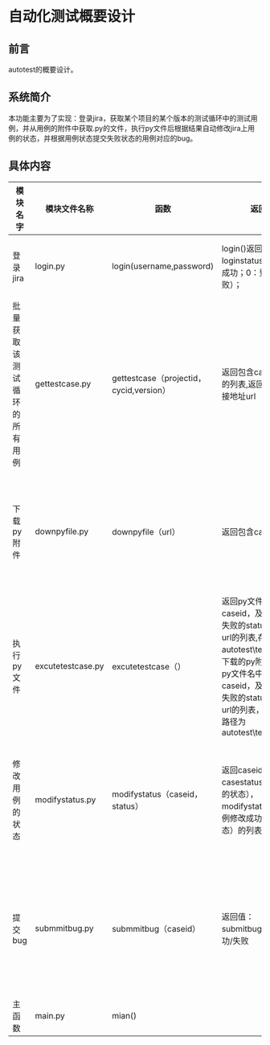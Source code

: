 # 自动化测试概要设计

## 前言

autotest的概要设计。

## 系统简介

本功能主要为了实现：登录jira，获取某个项目的某个版本的测试循环中的测试用例，并从用例的附件中获取.py的文件，执行py文件后根据结果自动修改jira上用例的状态，并根据用例状态提交失败状态的用例对应的bug。

## 具体内容



| 模块名字 | 模块文件名称 | 函数                 | 返回值    | 需求描述                     | 负责人 |
| ------------ | ----------- | ------------------------ | ------------ | -------------------------- | ---- |
| 登录jira | login.py | login(username,password) | login()返回loginstatus（1：登录成功；0：登录失败）； | 实现用户成功登陆jira，其余人调用时不用考虑用户名密码，直接是已登录状态 | songzongquan<br />2019/4/16 |
| 批量获取该测试循环的所有用例 | gettestcase.py | gettestcase（projectid，cycid,version） | 返回包含caseid，title的列表,返回附件的链接地址url | 实现jira上批量获取某个项目下某个测试循环的所有用例，返回包含caseid，title的列表 | shanghualan<br />2019/4/19 |
| 下载py附件   | downpyfile.py | downpyfile（url） |返回包含caseid的列表| 下载以.py结尾的文件，放置到python安装路径的testpy文件夹下，例如git仓库中autotest\testpy，需判断是否存在该文件夹，不存在需要创建 | wangjingchun<br />2019/4/19 |
| 执行py文件 | excutetestcase.py | excutetestcase（） |返回py文件名中的caseid，及执行成功与失败的status，图片的url的列表,存放在autotest\testpy\| 执行下载的py附件，返回py文件名中的caseid，及执行成功与失败的status，图片的url的列表，错误图片路径为autotest\testpy\photo | 执行附件的py文件，返回成功与失败的结果，及相关的截图 |qiaocongcong<br />2019/4/19|
| 修改用例的状态 | modifystatus.py | modifystatus（caseid，status） | 返回caseid，casestatus（用例对应的状态），modifystatus（jira用例修改成功与否的状态）的列表 | 需要调用jira修改执行过的用例的状态，返回caseid，casestatus（用例对应的状态），modifystatus（jira用例修改成功与否的状态）的列表 | wangyujia<br />2019/4/19 |
| 提交bug    | submmitbug.py | submmitbug（caseid） | 返回值：submitbugstatus：成功/失败 | 需要实现选择casestatus为失败的用例，提交bug标题，内容选择Gettestcase返回的titil后面添加“失败”两个字，从错误图片路径中获取该caseid对应的图片，提交附件。 | lixiaofan<br />2019/4/19 |
|主函数|main.py|mian()||主程序，调通所有的方法，实现最终功能|songzongquan<br />2019/4/19|




